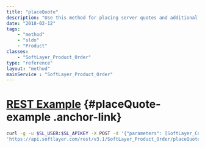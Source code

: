 ```yaml
---
title: "placeQuote"
description: "Use this method for placing server quotes and additional services quotes. The same applies for this as with verifyOrder. Send in the SoftLayer_Container_Product_Order_Hardware_Server for server quotes. After placing the quote, you must go to this URL to finish the order process. After going to this URL, it will direct you back to a SoftLayer webpage that tells us you have finished the process. After this, it will go to sales for final approval. "
date: "2018-02-12"
tags:
    - "method"
    - "sldn"
    - "Product"
classes:
    - "SoftLayer_Product_Order"
type: "reference"
layout: "method"
mainService : "SoftLayer_Product_Order"
---
```


# [REST Example](#placeQuote-example) <a href="/article/rest/"><i class="fas fa-question"></i></a> {#placeQuote-example .anchor-link} 
```bash
curl -g -u $SL_USER:$SL_APIKEY -X POST -d '{"parameters": [SoftLayer_Container_Product_Order]}' \
'https://api.softlayer.com/rest/v3.1/SoftLayer_Product_Order/placeQuote'
```
